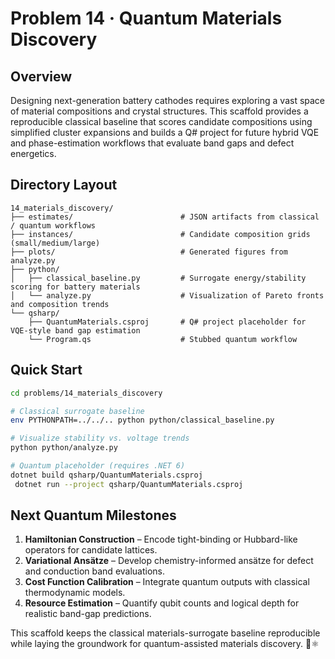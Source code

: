 # Problem 14 · Quantum Materials Discovery

## Overview

Designing next-generation battery cathodes requires exploring a vast space of material compositions and crystal structures. This scaffold provides a reproducible classical baseline that scores candidate compositions using simplified cluster expansions and builds a Q# project for future hybrid VQE and phase-estimation workflows that evaluate band gaps and defect energetics.

## Directory Layout

```text
14_materials_discovery/
├── estimates/                        # JSON artifacts from classical / quantum workflows
├── instances/                        # Candidate composition grids (small/medium/large)
├── plots/                            # Generated figures from analyze.py
├── python/
│   ├── classical_baseline.py         # Surrogate energy/stability scoring for battery materials
│   └── analyze.py                    # Visualization of Pareto fronts and composition trends
└── qsharp/
    ├── QuantumMaterials.csproj       # Q# project placeholder for VQE-style band gap estimation
    └── Program.qs                    # Stubbed quantum workflow
```

## Quick Start

```bash
cd problems/14_materials_discovery

# Classical surrogate baseline
env PYTHONPATH=../../.. python python/classical_baseline.py

# Visualize stability vs. voltage trends
python python/analyze.py

# Quantum placeholder (requires .NET 6)
dotnet build qsharp/QuantumMaterials.csproj
 dotnet run --project qsharp/QuantumMaterials.csproj
```

## Next Quantum Milestones

1. **Hamiltonian Construction** – Encode tight-binding or Hubbard-like operators for candidate lattices.
2. **Variational Ansätze** – Develop chemistry-informed ansätze for defect and conduction band evaluations.
3. **Cost Function Calibration** – Integrate quantum outputs with classical thermodynamic models.
4. **Resource Estimation** – Quantify qubit counts and logical depth for realistic band-gap predictions.

This scaffold keeps the classical materials-surrogate baseline reproducible while laying the groundwork for quantum-assisted materials discovery. 🔋⚛️
